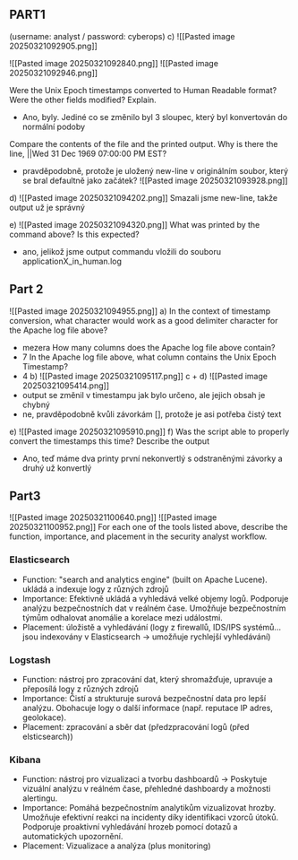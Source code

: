 ## PART1
(username: analyst / password: cyberops)
c)
![[Pasted image 20250321092905.png]]

![[Pasted image 20250321092840.png]]
![[Pasted image 20250321092946.png]]

Were the Unix Epoch timestamps converted to Human Readable format? Were the other fields modified? Explain.
- Ano, byly. Jediné co se změnilo byl 3 sloupec, který byl konvertován do normální podoby


Compare the contents of the file and the printed output. Why is there the line, ||Wed 31 Dec 1969 07:00:00 PM EST?
- pravděpodobně, protože je uložený new-line v originálním soubor, který se bral defaultně jako začátek?
![[Pasted image 20250321093928.png]]

d)
![[Pasted image 20250321094202.png]]
Smazali jsme new-line, takže output už je správný

e)
![[Pasted image 20250321094320.png]]
What was printed by the command above? Is this expected?
- ano, jelikož jsme output commandu vložili do souboru applicationX_in_human.log

## Part 2
![[Pasted image 20250321094955.png]]
a)
In the context of timestamp conversion, what character would work as a good delimiter character for the Apache log file above?
- mezera
How many columns does the Apache log file above contain?
 - 7
In the Apache log file above, what column contains the Unix Epoch Timestamp?
- 4
b)
![[Pasted image 20250321095117.png]]
c + d)
![[Pasted image 20250321095414.png]]
- output se změnil v timestampu jak bylo určeno, ale jejich obsah je chybný
- ne, pravděpodobně kvůli závorkám \[], protože je asi potřeba čistý text

e)
![[Pasted image 20250321095910.png]]
f) 
Was the script able to properly convert the timestamps this time? Describe the output
- Ano, teď máme dva printy první nekonvertlý s odstraněnými závorky a druhý už konvertlý

## Part3
![[Pasted image 20250321100640.png]]
![[Pasted image 20250321100952.png]]
For each one of the tools listed above, describe the function, importance, and placement in the security analyst workflow.
### Elasticsearch
- Function: "search and analytics engine" (built on Apache Lucene). ukládá a indexuje logy z různých zdrojů
- Importance: Efektivně ukládá a vyhledává velké objemy logů. Podporuje analýzu bezpečnostních dat v reálném čase. Umožňuje bezpečnostním týmům odhalovat anomálie a korelace mezi událostmi.
- Placement: úložistě a vyhledávání (logy z firewallů, IDS/IPS systémů... jsou indexovány v Elasticsearch -> umožňuje rychlejší vyhledávání)
### Logstash
- Function: nástroj pro zpracování dat, který shromažďuje, upravuje a přeposílá logy z různých zdrojů
- Importance: Čistí a strukturuje surová bezpečnostní data pro lepší analýzu. Obohacuje logy o další informace (např. reputace IP adres, geolokace).
- Placement: zpracování a sběr dat (předzpracování logů (před elsticsearch))
### Kibana
- Function: nástroj pro vizualizaci a tvorbu dashboardů -> Poskytuje vizuální analýzu v reálném čase, přehledné dashboardy a možnosti alertingu.
- Importance: Pomáhá bezpečnostním analytikům vizualizovat hrozby. Umožňuje efektivní reakci na incidenty díky identifikaci vzorců útoků. Podporuje proaktivní vyhledávání hrozeb pomocí dotazů a automatických upozornění.
- Placement: Vizualizace a analýza (plus monitoring)


